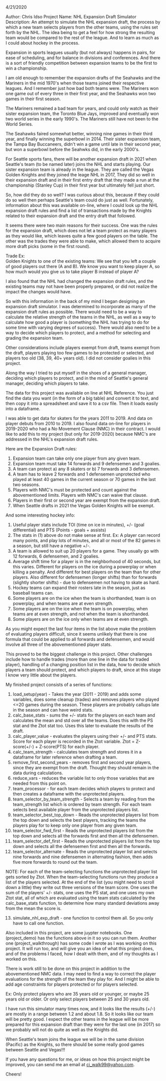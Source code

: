 4/21/2020   

Author:         Chris Idso
Project Name:   NHL Expansion Draft Simulator
Description:    An attempt to simulate the NHL expansion draft, the process by which
                a new team selects players from the other teams, using the rules set
                forth by the NHL.  The idea being to get a feel for how strong the 
                resulting team would be compared to the rest of the league.  And to 
                learn as much as I could about hockey in the process.

Expansion in sports leagues usually (but not always) happens in pairs, for ease of 
scheduling, and for balance in divisions and conferences. And there is a sort of 
friendly competition between expansion teams to be the first to win a championship.

I am old enough to remember the expansion drafts of the Seahawks and the Mariners in
the mid 1970's when those teams joined their respective leagues.  And I remember just
how bad both teams were. The Mariners won one game out of every three in their first
year, and the Seahawks won two games in their first season. 

The Mariners remained a bad team for years, and could only watch as their sister
expansion team, the Toronto Blue Jays, improved and eventually won two world series 
in the early 1990's. The Mariners still have not been to the World Series.

The Seahawks faired somewhat better, winning nine games in their third year, and
finally winning the superbowl in 2014.  Their sister expansion team, the Tampa Bay
Buccaneers, didn't win a game until late in their second year, but won a superbowl
before the Seahwks did, in the early 2000's.

For Seattle sports fans, there will be another expansion draft in 2021 when Seattle's 
team (to be named later) joins the NHL and starts playing. Our sister expansion team
is already in the league.  They are called the Vegas Golden Knights and they joined 
the leage NHL in 2017,  They did so well in their expansion draft and in their first 
entry draft that they made a run at the championship (Stanley Cup) in their first year
but ultimately fell just short.

So, how did they do so well?  I was curious about this, because if they could do 
so well then perhaps Seattle's team could do just as well.  Fortunately, information 
about this was available on-line, where I could look up the NHL expansion draft rules 
and find a list of transactions made by the Knights related to their expansion draft
and the entry draft that followed.

It seems there were two main reasons for their success. One was the rules for the 
expansion draft, which does not let a team protect as many players as they would
like, which leaves quite a few good players on the table. The other was 
the trades they were able to make, which allowed them to acquire more draft picks 
(some in the first round).  

Trade Ex:  
Golden Knights to one of the existing teams:  We see that you left a couple of 
good players out there (A and B). We know you want to keep player A, so how much
would you give us to take player B instead of player A?

I also found that the NHL had changed the expansion draft rules, and the existing 
teams may not have been properly prepared, or did not realize the impact the 
changes would have.

So with this information in the back of my mind I began designing an expansion draft
simulator. I was determined to incorporate as many of the expansion draft rules as
possible.  There would need to be a way to calculate the relative strength of the 
teams in the NHL, as well as a way to calculate how good a player is (something the 
NHL has trying to do for some time with varying degrees of success). There would also 
need to be a way to decide which players to protect, and a method for selecting and 
grading the expansion team. 

Other considerations include players exempt from draft, teams exempt from the 
draft, players playing too few games to be protected or selected, and players too 
old (38, 39, 40+ years old).  I did not consider goalies in this project.

Along the way I tried to put myself in the shoes of a general manager, deciding which
players to protect, and in the mind of Seattle's general manager, deciding which 
players to take.  

The data for this project was available on line at NHL Reference.  You just find the 
data you want (in the form of a big table) and convert it to text, and then copy it
into a spreadsheet and save it to a csv file.  Then it loads easily into a dataframe.

I was able to get data for skaters for the years 2011 to 2019. And data on player
debuts from 2010 to 2019. I also found data on-line for players in 2019-2020 who had a 
No Movement Clause (NMC) in their contract.  I would like to add this to my project
(but only for 2019-2020) because NMC's are addressed in the NHL's expansion draft rules.

Here are the Expansion Draft rules:
1) Expansion team can take only one player from any given team.  
2) Expansion team must take 14 forwards and 9 defensemen and 3 goalies.
3) A team can protect a) any 8 skaters or b) 7 forwards and 3 defensemen.
4) A team has to leave 2 forwards and 1 defensemen unprotected who played
   at least 40 games in the current season or 70 games in the last two seasons. 
5) Players with NMC's must be protected and count against the abovementioned 
   limits.  Players with NMC's can waive that clause.
6) Players in their first or second year are exempt from the expansion draft. 
7) When Seattle drafts in 2021 the Vegas Golden Knights will be exempt.   

And some interesting hockey info:
1) Useful player stats include TOI (time on ice in minutes), +/- (goal differential)
   and PTS (Points - goals + assists)
2) The stats in (1) above do not make sense at first.  Ex: A player can record many 
   points, and play lots of minutes, and all or most of the 82 games in a season,
   but still have a negative +/-.
3) A team is allowed to suit up 20 players for a game.  They usually go with 
   12 forwards, 6 defensemen, and 2 goalies.
4) Average shift time for a player is in the neighborhood of 40 seconds, but this
   varies.  Different for players on the ice during a powerplay or when killing a 
   penalty. And different for best players on the team than for other players.
   Also different for defensemen (longer shifts) than for forwards (slightly shorter
   shifts) - due to defensemen not having to skate as hard.
5) Hockey teams can expand their rosters late in the season, just as baseball teams
   can.   
6) Some players are on the ice when the team is shorthanded, team is on powerplay, and
   when teams are at even strength.  
7) Some players are on the ice when the team is on powerplay, when teams are at even
   strength, and not when the team is shorthanded.
8) Some players are on the ice only when teams are at even strength. 

As you might expect the last four items in the list above make the problem of
evaluating players difficult, since it seems unlikely that there is one formula
that could be applied to all forwards and defensemen, and would involve all three
of the abovementioned player stats.

This proved to be the biggest challenge in this project.  Other challenges include
how to handle trades (more than one line in the data for traded player), handling of a changing position list in the data, how to decide which players a team should protect, and which players to draft, since at this stage I know very little about the players.   

My finished project consists of a series of functions:

1) load_setup(year)   -   Takes the year (2011 - 2019) and adds some variables,
    does some cleanup (trades) and removes players who played <=20 games during 
    the season.  These players are probably callups late in the season and can have
    weird stats. 
2) calc_base_stats - sums the +/- stats for the players on each team and calculates
    the mean and std over all the teams.  Does this with the PS stat and the Ztot stat too.  Uses this later to evaluate the results of the draft.
3) calc_player_value - evaluates the players using their +/- and PTS stats. Score for
    each player is recorded in the Ztot variable.  Ztot = Z-score(+/-) + Z-score(PTS) 
    for each player.
4) calc_team_strength - calculates team strength and stores it in a dataframe for
    later reference when drafting a team.
5) remove_first_second_years - removes first and second year players, since they are
    exempt from the draft.  Thought they should remain in the data during calculations.
6) reduce_vars - reduces the variable list to only those variables that are needed from
    this point on.  
7) team_processor - for each team decides which players to protect and then creates a
    dataframe with the unprotected players.
8) team_selector_by_team_strength - Selects a team by reading from the team_strength
    list which is ordered by team strength. For each team selects best available player from the unprotected players list.    
9) team_selector_best_top_down - Reads the unprotected players list from the top down
    and selects the best players, tracking the teams the players play for to keep only one player from any given team.
10) team_selector_fwd_first - Reads the unprotected players list from the top down
     and selects all the forwards first and then all the defensemen.  
11) team_selector_def_first - Reads the unprotected players list from the top down
     and selects all the defensemen first and then all the forwards.
12) team_selector_alternate - Reads the unprotected player list and selects nine
     forwards and nine defensemen in alternating fashion, then adds five more forwards to round out the team.     
    
   NOTE: For each of the team-selecting functions the unprotected player list gets
    sorted by Ztot. When the team-selecting functions run they produce a list of
    the players selected.  At the end of the list (you might need to scroll down a 
    little) they write out three versions of the team score. One uses the sum of the players' +/- stats, one uses the PS stat, and one uses my own Ztot stat, all of which are evaluated using the team stats calculated by the calc_base_stats function, to determine how many standard deviations away from the 
    mean the score is. 

13) simulate_nhl_exp_draft - one function to control them all. So you only have to 
     call one function.   

Also included in this project, are some juypter notebooks. One (project_demo) has the 
functions above in it so you can run them.  Another one (project_walkthrough) has some
code I wrote as I was working on this project.  It will run too, and will give you an 
idea of what this project does, and of the problems I faced, how I dealt with them, and 
of my thoughts as I worked on this.

There is work still to be done on this project in addition to the abovementioned NMC
data.  I may need to find a way to correct the player evaluations for the 
strength of the team they play for.  And I might be able to add age constraints for players protected or for players selected.  

Ex:  Only protect players who are 35 years old or younger, or maybe 25 years old
or older.   Or only select players between 25 and 30 years old.

I have run this simulator many times now, and it looks like the results (+/-) are mostly
in a range between 1.2 and about 1.8. So it looks like our team will be pretty good.
I expect the other teams in the league will be more prepared for this expansion draft
than they were for the last one (in 2017) so we probably will not do quite as well
as the Knights did.

When Seattle's team joins the league we will be in the same division (Pacific) as the
Knights, so there should be some really good games between Seattle and Vegas!!! 

If you have any questions for me, or ideas on how this project might be improved, you
can send me an email at ci_walk99@yahoo.com.  

Cheers!   



 

